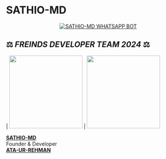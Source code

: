 # SATHIO-MD

<p align  = center> <a href="#"><img title="SATHIO-MD WHATSAPP BOT" src="https://img.shields.io/badge/SATHIO-MD WhatsApp Bot-green?colorA=%23ff0000&colorB=%23017e40&style=for-the-badge"></a> </p>

## ⚖️  *FREINDS DEVELOPER TEAM* *2024*  ⚖️

| <a href="https://github.com/abdulghhani/SATHIO-MD"><img src="https://telegra.ph/file/c670792adfe0d44dc5a99.jpg" width=200 height=200></a> | <a href="https://github.com/arkhan998/MALIK-MD"><img src="https://telegra.ph/file/dce77f7538019d05afe65.jpg" width=200 height=200></a>

  **[SATHIO-MD](https://github.com/abdulghhani/SATHIO-MD)**</br>Founder & Developer</br>  **[ATA-UR-REHMAN](https://github.com/arkhan998)**
